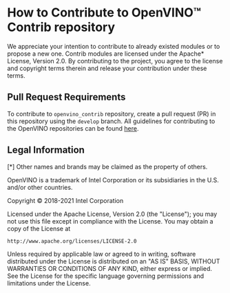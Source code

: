 
# How to Contribute to OpenVINO&trade; Contrib repository

We appreciate your intention to contribute to already existed modules or to propose a new one. Contrib modules are licensed under the Apache\* License, Version 2.0. By contributing to the project, you agree to the license and copyright terms therein and release your contribution under these terms. 

## Pull Request Requirements

To contribute to `openvino_contrib` repository, create a pull request (PR) in this repository using the `develop` branch.
All guidelines for contributing to the OpenVINO repositories can be found [here](https://github.com/openvinotoolkit/openvino/wiki/Contribute).


## Legal Information

[\*] Other names and brands may be claimed as the property of others.

OpenVINO is a trademark of Intel Corporation or its subsidiaries in the U.S. and/or other countries.

Copyright &copy; 2018-2021 Intel Corporation

Licensed under the Apache License, Version 2.0 (the "License"); you may not use this file except in compliance with the License. You may obtain a copy of the License at
```
http://www.apache.org/licenses/LICENSE-2.0
```
Unless required by applicable law or agreed to in writing, software distributed under the License is distributed on an "AS IS" BASIS, WITHOUT WARRANTIES OR CONDITIONS OF ANY KIND, either express or implied. See the License for the specific language governing permissions and limitations under the License.
